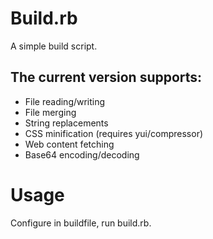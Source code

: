 # Build.rb

A simple build script.

## The current version supports:

* File reading/writing
* File merging
* String replacements
* CSS minification (requires yui/compressor)
* Web content fetching
* Base64 encoding/decoding

# Usage

Configure in buildfile, run build.rb.